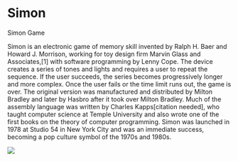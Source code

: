 # Simon
Simon Game

Simon is an electronic game of memory skill invented by Ralph H. Baer and Howard J. Morrison, working for toy design firm Marvin Glass and Associates,[1] with software programming by Lenny Cope. The device creates a series of tones and lights and requires a user to repeat the sequence. If the user succeeds, the series becomes progressively longer and more complex. Once the user fails or the time limit runs out, the game is over. The original version was manufactured and distributed by Milton Bradley and later by Hasbro after it took over Milton Bradley. Much of the assembly language was written by Charles Kapps[citation needed], who taught computer science at Temple University and also wrote one of the first books on the theory of computer programming. Simon was launched in 1978 at Studio 54 in New York City and was an immediate success, becoming a pop culture symbol of the 1970s and 1980s.

<img src="https://i.ibb.co/Zxxsjrt/Screen-Shot-2019-02-28-at-11-29-51-PM.png" >
